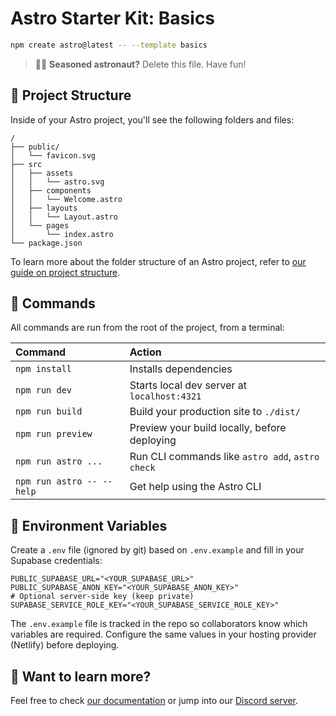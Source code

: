 # Astro Starter Kit: Basics

```sh
npm create astro@latest -- --template basics
```

> 🧑‍🚀 **Seasoned astronaut?** Delete this file. Have fun!

## 🚀 Project Structure

Inside of your Astro project, you'll see the following folders and files:

```text
/
├── public/
│   └── favicon.svg
├── src
│   ├── assets
│   │   └── astro.svg
│   ├── components
│   │   └── Welcome.astro
│   ├── layouts
│   │   └── Layout.astro
│   └── pages
│       └── index.astro
└── package.json
```

To learn more about the folder structure of an Astro project, refer to [our guide on project structure](https://docs.astro.build/en/basics/project-structure/).

## 🧞 Commands

All commands are run from the root of the project, from a terminal:

| Command                   | Action                                           |
| :------------------------ | :----------------------------------------------- |
| `npm install`             | Installs dependencies                            |
| `npm run dev`             | Starts local dev server at `localhost:4321`      |
| `npm run build`           | Build your production site to `./dist/`          |
| `npm run preview`         | Preview your build locally, before deploying     |
| `npm run astro ...`       | Run CLI commands like `astro add`, `astro check` |
| `npm run astro -- --help` | Get help using the Astro CLI                     |

## 🔐 Environment Variables

Create a `.env` file (ignored by git) based on `.env.example` and fill in your Supabase credentials:

```
PUBLIC_SUPABASE_URL="<YOUR_SUPABASE_URL>"
PUBLIC_SUPABASE_ANON_KEY="<YOUR_SUPABASE_ANON_KEY>"
# Optional server-side key (keep private)
SUPABASE_SERVICE_ROLE_KEY="<YOUR_SUPABASE_SERVICE_ROLE_KEY>"
```

The `.env.example` file is tracked in the repo so collaborators know which variables are required. Configure the same values in your hosting provider (Netlify) before deploying.

## 👀 Want to learn more?

Feel free to check [our documentation](https://docs.astro.build) or jump into our [Discord server](https://astro.build/chat).
